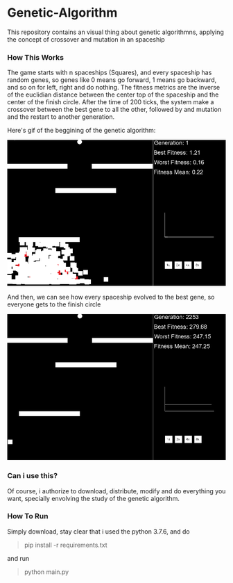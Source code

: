 # Genetic-Algorithm

This repository contains an visual thing about genetic algorithmns, applying the concept of crossover and mutation in an spaceship


### How This Works

The game starts with n spaceships (Squares), and every spaceship has random genes, so genes like 0 means go forward, 1 means go backward, and so on for left, right and do nothing. The fitness metrics are the inverse of the euclidian distance between the center top of the spaceship and the center of the finish circle. After the time of 200 ticks, the system make a crossover between the best gene to all the other, followed by and mutation and the restart to another generation.


Here's gif of the beggining of the genetic algorithm:

![](teste2.gif)


And then, we can see how every spaceship evolved to the best gene, so everyone gets to the finish circle


![](teste.gif)


### Can i use this?

Of course, i authorize to download, distribute, modify and do everything you want, specially envolving the study of the genetic algorithm.


### How To Run

Simply download, stay clear that i used the python 3.7.6, and do

> pip install -r requirements.txt

and run

> python main.py 
